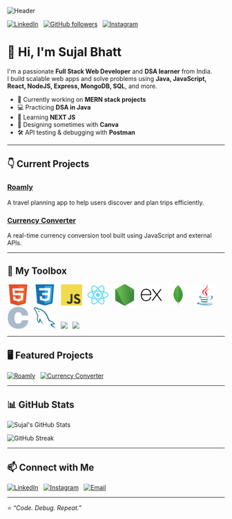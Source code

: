 ![Header](https://raw.githubusercontent.com/sujalbhatt00/sujalbhatt00/main/assets/header.gif)

[![LinkedIn](https://img.shields.io/badge/LinkedIn-blue?style=for-the-badge&logo=linkedin)](https://www.linkedin.com/in/sujal-b-139067249/) &nbsp;
[![GitHub followers](https://img.shields.io/github/followers/sujalbhatt00?logo=GitHub&style=for-the-badge)](https://github.com/sujalbhatt00) &nbsp;
[![Instagram](https://img.shields.io/badge/Instagram-purple?style=for-the-badge&logo=instagram)](https://www.instagram.com/sujalbhatt00/) &nbsp;

# 👋 Hi, I'm Sujal Bhatt

I'm a passionate **Full Stack Web Developer** and **DSA learner** from India.  
I build scalable web apps and solve problems using **Java, JavaScript, React, NodeJS, Express, MongoDB, SQL**, and more.

- 🌱 Currently working on **MERN stack projects**  
- 💻 Practicing **DSA in Java**  
- 🎯 Learning **NEXT JS** 
- 🎨 Designing sometimes with **Canva**  
- 🛠 API testing & debugging with **Postman**

---

## 👇 Current Projects

### [Roamly](https://github.com/sujalbhatt00/Roamly)
A travel planning app to help users discover and plan trips efficiently.

### [Currency Converter](https://github.com/sujalbhatt00/Currency-Converter)
A real-time currency conversion tool built using JavaScript and external APIs.

---

## 🧰 My Toolbox

<img src="https://raw.githubusercontent.com/devicons/devicon/master/icons/html5/html5-original.svg" width="50"/> &nbsp;
<img src="https://raw.githubusercontent.com/devicons/devicon/master/icons/css3/css3-original.svg" width="50"/> &nbsp;
<img src="https://raw.githubusercontent.com/devicons/devicon/master/icons/javascript/javascript-original.svg" width="50"/> &nbsp;
<img src="https://raw.githubusercontent.com/devicons/devicon/master/icons/react/react-original.svg" width="50"/> &nbsp;
<img src="https://raw.githubusercontent.com/devicons/devicon/master/icons/nodejs/nodejs-original.svg" width="50"/> &nbsp;
<img src="https://raw.githubusercontent.com/devicons/devicon/master/icons/express/express-original.svg" width="50"/> &nbsp;
<img src="https://raw.githubusercontent.com/devicons/devicon/master/icons/mongodb/mongodb-original.svg" width="50"/> &nbsp;
<img src="https://raw.githubusercontent.com/devicons/devicon/master/icons/java/java-original.svg" width="50"/> &nbsp;
<img src="https://raw.githubusercontent.com/devicons/devicon/master/icons/c/c-original.svg" width="50"/> &nbsp;
<img src="https://raw.githubusercontent.com/devicons/devicon/master/icons/mysql/mysql-original.svg" width="50"/> &nbsp;
<img src="https://www.vectorlogo.zone/logos/getpostman/getpostman-icon.svg" width="50"/> &nbsp;
<img src="https://img.icons8.com/color/48/canva.png" width="50"/>

---

## 🖥 Featured Projects

[![Roamly](https://github-readme-stats.vercel.app/api/pin/?username=sujalbhatt00&repo=Roamly&theme=tokyonight)](https://github.com/sujalbhatt00/Roamly) &nbsp;
[![Currency Converter](https://github-readme-stats.vercel.app/api/pin/?username=sujalbhatt00&repo=Currency-Converter&theme=tokyonight)](https://github.com/sujalbhatt00/Currency-Converter)

---

## 📊 GitHub Stats

![Sujal's GitHub Stats](https://github-readme-stats.vercel.app/api?username=sujalbhatt00&show_icons=true&theme=tokyonight)  

![GitHub Streak](https://github-readme-streak-stats.herokuapp.com/?user=sujalbhatt00&theme=tokyonight&count_private=true)

---

## 📫 Connect with Me

[![LinkedIn](https://img.shields.io/badge/LinkedIn-blue?style=for-the-badge&logo=linkedin)](https://www.linkedin.com/in/sujal-b-139067249/) &nbsp;
[![Instagram](https://img.shields.io/badge/Instagram-purple?style=for-the-badge&logo=instagram)](https://www.instagram.com/sujalbhatt00/) &nbsp;
[![Email](https://img.shields.io/badge/Email-D14836?style=for-the-badge&logo=gmail&logoColor=white)](mailto:sujalbhatt00@gmail.com)

---

⭐ *“Code. Debug. Repeat.”*
